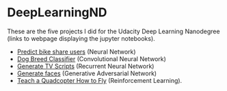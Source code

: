 # DeepLearningND
These are the five projects I did for the Udacity Deep Learning Nanodegree (links to webpage displaying the jupyter notebooks).
- [Predict bike share users](https://wantan244.github.io/Predict-bike-share-users/) (Neural Network)
- [Dog Breed Classifier](https://wantan244.github.io/Dog-Breed-Classifier/) (Convolutional Neural Network)
- [Generate TV Scripts](https://wantan244.github.io/Generate-TV-Scripts/) (Recurrent Neural Network)
- [Generate faces](https://wantan244.github.io/Generate-faces/) (Generative Adversarial Network)
- [Teach a Quadcopter How to Fly](https://wantan244.github.io/Teach-a-Quadcopter/) (Reinforcement Learning).
